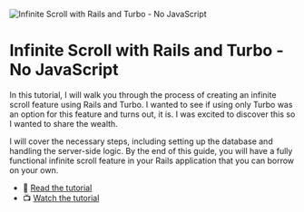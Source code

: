 ![Infinite Scroll with Rails and Turbo - No JavaScript](https://f001.backblazeb2.com/file/webcrunch/turbo-infinite-scroll.jpg)

# Infinite Scroll with Rails and Turbo - No JavaScript

In this tutorial, I will walk you through the process of creating an infinite scroll feature using Rails and Turbo. I wanted to see if using only Turbo was an option for this feature and turns out, it is. I was excited to discover this so I wanted to share the wealth.

I will cover the necessary steps, including setting up the database and handling the server-side logic. By the end of this guide, you will have a fully functional infinite scroll feature in your Rails application that you can borrow on your own.

- 📕 [Read the tutorial](https://webcrunch.com/posts/infinite-scroll-rails-turbo/)
- 📺 [Watch the tutorial](https://youtu.be/F63GgJSYE9I)
